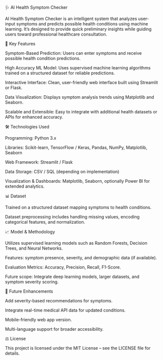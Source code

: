 🩺 AI Health Symptom Checker

AI Health Symptom Checker is an intelligent system that analyzes user-input symptoms and predicts possible health conditions using machine learning. It’s designed to provide quick preliminary insights while guiding users toward professional healthcare consultation.

🌟 Key Features

Symptom-Based Prediction: Users can enter symptoms and receive possible health condition predictions.

High Accuracy ML Model: Uses supervised machine learning algorithms trained on a structured dataset for reliable predictions.

Interactive Interface: Clean, user-friendly web interface built using Streamlit or Flask.

Data Visualization: Displays symptom analysis trends using Matplotlib and Seaborn.

Scalable and Extensible: Easy to integrate with additional health datasets or APIs for enhanced accuracy.

🛠️ Technologies Used

Programming: Python 3.x

Libraries: Scikit-learn, TensorFlow / Keras, Pandas, NumPy, Matplotlib, Seaborn

Web Framework: Streamlit / Flask

Data Storage: CSV / SQL (depending on implementation)

Visualization & Dashboards: Matplotlib, Seaborn, optionally Power BI for extended analytics.

📊 Dataset

Trained on a structured dataset mapping symptoms to health conditions.

Dataset preprocessing includes handling missing values, encoding categorical features, and normalization.

📈 Model & Methodology

Utilizes supervised learning models such as Random Forests, Decision Trees, and Neural Networks.

Features: symptom presence, severity, and demographic data (if available).

Evaluation Metrics: Accuracy, Precision, Recall, F1-Score.

Future scope: Integrate deep learning models, larger datasets, and symptom severity scoring.

🔮 Future Enhancements

Add severity-based recommendations for symptoms.

Integrate real-time medical API data for updated conditions.

Mobile-friendly web app version.

Multi-language support for broader accessibility.

⚖️ License

This project is licensed under the MIT License – see the LICENSE
 file for details.
